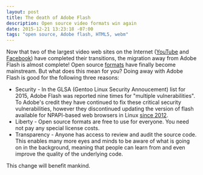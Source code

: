 ```yaml
---
layout: post
title: The death of Adobe Flash
description: Open source video formats win again
date: 2015-12-21 13:23:18 -07:00
tags: "open source, Adobe flash, HTML5, webm"
---
```


Now that two of the largest video web sites on the Internet ([YouTube](http://youtube-eng.blogspot.com/2015/01/youtube-now-defaults-to-html5_27.html) and [Facebook](https://code.facebook.com/posts/159906447698921)) have completed their transitions, the migration away from Adobe Flash is almost complete! Open source [formats](http://www.webmproject.org/) have finally become mainstream. But what does this mean for you? Doing away with Adobe Flash is good for the following three reasons:

* Security - In the GLSA (Gentoo Linux Security Annoucement) list for 2015, Adobe Flash was reported nine times for "multiple vulnerabilities". To Adobe's credit they have continued to fix these critical security vulnerabilities, however they discontinued updating the version of flash available for NPAPI-based web browsers in Linux [since 2012](http://www.adobe.com/devnet/flashplatform/whitepapers/roadmap.html).
* Liberty - Open source formats are free to use for everyone. You need not pay any special license costs.
* Transparency - Anyone has access to review and audit the source code. This enables many more eyes and minds to be aware of what is going on in the background, meaning that people can learn from and even improve the quality of the underlying code.

This change will benefit mankind.

